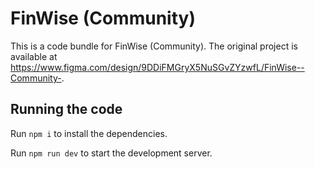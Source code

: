
  # FinWise (Community)

  This is a code bundle for FinWise (Community). The original project is available at https://www.figma.com/design/9DDiFMGryX5NuSGvZYzwfL/FinWise--Community-.

  ## Running the code

  Run `npm i` to install the dependencies.

  Run `npm run dev` to start the development server.
  